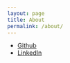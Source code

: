 ```yaml
---
layout: page
title: About
permalink: /about/
---
```


- [Github][github]
- [LinkedIn][linkedin]

[github]: https://github.com/jungwookim
[linkedin]: https://www.linkedin.com/in/jungwoo-kim-1a358610b/

